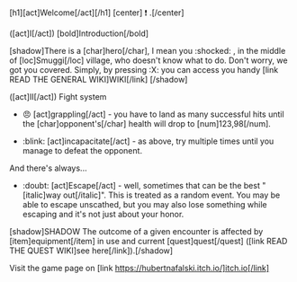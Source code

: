 [h1][act]Welcome[/act][/h1]
[center] :exclamation: .[/center]

([act]I[/act]) [bold]Introduction[/bold]

[shadow]There is a [char]hero[/char], I mean you :shocked: , in the middle of [loc]Smuggi[/loc] village, who doesn't know what to do. Don't worry, we got you covered. Simply, by pressing :X: you can access you handy [link READ THE GENERAL WIKI]WIKI[/link] [/shadow]

([act]II[/act]) Fight system

- :angry: [act]grappling[/act] - you have to land as many successful hits until the [char]opponent's[/char] health will drop to [num]123,98[/num].

- :blink: [act]incapacitate[/act] - as above, try multiple times until you manage to defeat the opponent.

And there's always...
- :doubt: [act]Escape[/act] - well, sometimes that can be the best "[italic]way out[/italic]".
This is treated as a random event.
You may be able to escape unscathed, but you may also lose something while escaping and it's not just about your honor.

[shadow]SHADOW The outcome of a given encounter is affected by [item]equipment[/item] in use and current [quest]quest[/quest] ([link READ THE QUEST WIKI]see here[/link]).[/shadow]

Visit the game page on [link https://hubertnafalski.itch.io/]itch.io[/link]
